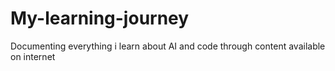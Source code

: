 # My-learning-journey
Documenting everything i learn about AI and code through content available on internet
